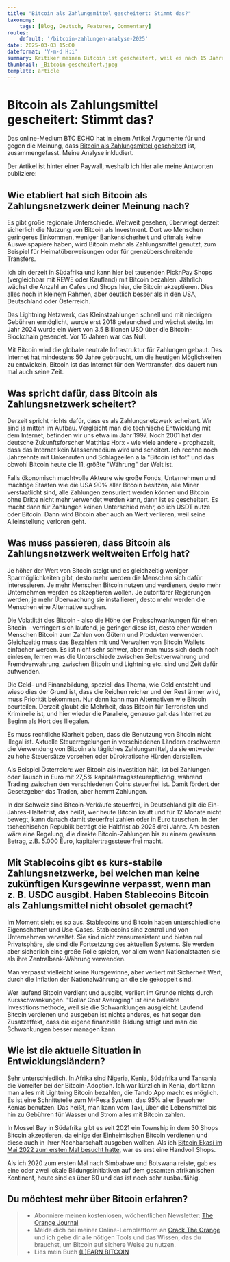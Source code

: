 ```yaml
---
title: "Bitcoin als Zahlungsmittel gescheitert: Stimmt das?"
taxonomy:
    tags: [Blog, Deutsch, Features, Commentary]
routes:
    default: '/bitcoin-zahlungen-analyse-2025'
date: 2025-03-03 15:00
dateformat: 'Y-m-d H:i'
summary: Kritiker meinen Bitcoin ist gescheitert, weil es nach 15 Jahren nicht als Zahlungsmittel verwendet wird, hier meine Analyse.
thumbnail: _Bitcoin-gescheitert.jpeg
template: article
---
```


# Bitcoin als Zahlungsmittel gescheitert: Stimmt das?

Das online-Medium BTC ECHO hat in einem Artikel Argumente für und gegen die Meinung, dass [Bitcoin als Zahlungsmittel gescheitert](https://www.btc-echo.de/news/bitcoin-als-zahlungsmittel-gescheitert-warum-das-nicht-stimmt-202638/) ist, zusammengefasst. Meine Analyse inkludiert.

Der Artikel ist hinter einer Paywall, weshalb ich hier alle meine Antworten publiziere:

## Wie etabliert hat sich Bitcoin als Zahlungsnetzwerk deiner Meinung nach?

Es gibt große regionale Unterschiede. Weltweit gesehen, überwiegt derzeit sicherlich die Nutzung von Bitcoin als Investment. Dort wo Menschen geringeres Einkommen, weniger Bankensicherheit und oftmals keine Ausweispapiere haben, wird Bitcoin mehr als Zahlungsmittel genutzt, zum Beispiel für Heimatüberweisungen oder für grenzüberschreitende Transfers.

Ich bin derzeit in Südafrika und kann hier bei tausenden PicknPay Shops (vergleichbar mit REWE oder Kaufland) mit Bitcoin bezahlen. Jährlich wächst die Anzahl an Cafes und Shops hier, die Bitcoin akzeptieren. Dies alles noch in kleinem Rahmen, aber deutlich besser als in den USA, Deutschland oder Österreich. 

Das Lightning Netzwerk, das Kleinstzahlungen schnell und mit niedrigen Gebühren ermöglicht, wurde erst 2018 gelaunched und wächst stetig. Im Jahr 2024 wurde ein Wert von 3,5 Billionen USD über die Bitcoin-Blockchain gesendet. Vor 15 Jahren war das Null. 

Mit Bitcoin wird die globale neutrale Infrastruktur für Zahlungen gebaut. Das Internet hat mindestens 50 Jahre gebraucht, um die heutigen Möglichkeiten zu entwickeln, Bitcoin ist das Internet für den Werttransfer, das dauert nun mal auch seine Zeit.

## Was spricht dafür, dass Bitcoin als Zahlungsnetzwerk scheitert?

Derzeit spricht nichts dafür, dass es als Zahlungsnetzwerk scheitert. Wir sind ja mitten im Aufbau. Vergleicht man die technische Entwicklung mit dem Internet, befinden wir uns etwa im Jahr 1997. Noch 2001 hat der deutsche Zukunftsforscher Matthias Horx - wie viele andere - prophezeit, dass das Internet kein Massenmedium wird und scheitert. Ich rechne noch Jahrzehnte mit Unkenrufen und Schlagzeilen a la "Bitcoin ist tot" und das obwohl Bitcoin heute die 11. größte "Währung" der Welt ist.

Falls ökonomisch machtvolle Akteure wie große Fonds, Unternehmen und mächtige Staaten wie die USA 90% aller Bitcoin besitzen, alle Miner verstaatlicht sind, alle Zahlungen zensuriert werden können und Bitcoin ohne Dritte nicht mehr verwendet werden kann, dann ist es gescheitert. Es macht dann für Zahlungen keinen Unterschied mehr, ob ich USDT nutze oder Bitcoin. Dann wird Bitcoin aber auch an Wert verlieren, weil seine Alleinstellung verloren geht. 

## Was muss passieren, dass Bitcoin als Zahlungsnetzwerk weltweiten Erfolg hat?

Je höher der Wert von Bitcoin steigt und es gleichzeitig weniger Sparmöglichkeiten gibt, desto mehr werden die Menschen sich dafür interessieren. Je mehr Menschen Bitcoin nutzen und verdienen, desto mehr Unternehmen werden es akzeptieren wollen. Je autoritärer Regierungen werden, je mehr Überwachung sie installieren, desto mehr werden die Menschen eine Alternative suchen.

Die Volatlität des Bitcoin - also die Höhe der Preisschwankungen für einen Bitcoin - verringert sich laufend, je geringer diese ist, desto eher werden Menschen Bitcoin zum Zahlen von Gütern und Produkten verwenden. Gleichzeitig muss das Bezahlen mit und Verwalten von Bitcoin Wallets einfacher werden. Es ist nicht sehr schwer, aber man muss sich doch noch einlesen, lernen was die Unterschiede zwischen Selbstverwahrung und Fremdverwahrung, zwischen Bitcoin und Lightning etc. sind und Zeit dafür aufwenden. 

Die Geld- und Finanzbildung, speziell das Thema, wie Geld entsteht und wieso dies der Grund ist, dass die Reichen reicher und der Rest ärmer wird, muss Priorität bekommen. Nur dann kann man Alternativen wie Bitcoin beurteilen. Derzeit glaubt die Mehrheit, dass Bitcoin für Terroristen und Kriminelle ist, und hier wieder die Parallele, genauso galt das Internet zu Beginn als Hort des Illegalen.

Es muss rechtliche Klarheit geben, dass die Benutzung von Bitcoin nicht illegal ist. Aktuelle Steuerregelungen in verschiedenen Ländern erschweren die Verwendung von Bitcoin als tägliches Zahlungsmittel, da sie entweder zu hohe Steuersätze vorsehen oder bürokratische Hürden darstellen.   

Als Beispiel Österreich: wer Bitcoin als Investition hält, ist bei Zahlungen oder Tausch in Euro mit 27,5% kapitalertragssteuerpflichtig, während Trading zwischen den verschiedenen Coins steuerfrei ist. Damit fördert der Gesetzgeber das Traden, aber hemmt Zahlungen.  

In der Schweiz sind Bitcoin-Verkäufe steuerfrei, in Deutschland gilt die Ein-Jahres-Haltefrist, das heißt, wer heute Bitcoin kauft und für 12 Monate nicht bewegt, kann danach damit steuerfrei zahlen oder in Euro tauschen. In der tschechischen Republik beträgt die Haltfrist ab 2025 drei Jahre. Am besten wäre eine Regelung, die direkte Bitcoin-Zahlungen bis zu einem gewissen Betrag, z.B. 5.000 Euro, kapitalertragssteuerfrei macht.


## Mit Stablecoins gibt es kurs-stabile Zahlungsnetzwerke, bei welchen man keine zukünftigen Kursgewinne verpasst, wenn man z. B. USDC ausgibt. Haben Stablecoins Bitcoin als Zahlungsmittel nicht obsolet gemacht?

Im Moment sieht es so aus. Stablecoins und Bitcoin haben unterschiedliche Eigenschaften und Use-Cases. Stablecoins sind zentral und von Unternehmen verwaltet. Sie sind nicht zensurresistent und bieten null Privatsphäre, sie sind die Fortsetzung des aktuellen Systems. Sie werden aber sicherlich eine große Rolle spielen, vor allem wenn Nationalstaaten sie als ihre Zentralbank-Währung verwenden.

Man verpasst vielleicht keine Kursgewinne, aber verliert mit Sicherheit Wert, durch die Inflation der Nationalwährung an die sie gekoppelt sind.

Wer laufend Bitcoin verdient und ausgibt, verliert im Grunde nichts durch Kursschwankungen. "Dollar Cost Averaging" ist eine beliebte Investitionsmethode, weil sie die Schwanklungen ausgleicht. Laufend Bitcoin verdienen und ausgeben ist nichts anderes, es hat sogar den Zusatzeffekt, dass die eigene finanzielle Bildung steigt und man die Schwankungen besser managen kann.

## Wie ist die aktuelle Situation in Entwicklungsländern?

Sehr unterschiedlich. In Afrika sind Nigeria, Kenia, Südafrika und Tansania die Vorreiter bei der Bitcoin-Adoption. Ich war kürzlich in Kenia, dort kann man alles mit Lightning Bitcoin bezahlen, die Tando App macht es möglich. Es ist eine Schnittstelle zum M-Pesa System, das 95% aller Bewohner Kenias benutzen. Das heißt, man kann vom Taxi, über die Lebensmittel bis hin zu Gebühren für Wasser und Strom alles mit Bitcoin zahlen. 

In Mossel Bay in Südafrika gibt es seit 2021 ein Township in dem 30 Shops Bitcoin akzeptieren, da einige der Einheimischen Bitcoin verdienen und diese auch in ihrer Nachbarschaft ausgeben wollten. Als ich [Bitcoin Ekasi im Mai 2022 zum ersten Mal besucht hatte](https://anitaposch.com/ard-betastories), war es erst eine Handvoll Shops.

Als ich 2020 zum ersten Mal nach Simbabwe und Botswana reiste, gab es eine oder zwei lokale Bildungsinitiativen auf dem gesamten afrikanischen Kontinent, heute sind es über 60 und das ist noch sehr ausbaufähig. 


## Du möchtest mehr über Bitcoin erfahren? 

> * Abonniere meinen kostenlosen, wöchentlichen Newsletter: [The Orange Journal](https://anita.link/news)
> * Melde dich bei meiner Online-Lernplattform an [Crack The Orange](https://cracktheorange.com) und ich gebe dir alle nötigen Tools und das Wissen, das du brauchst, um Bitcoin auf sichere Weise zu nutzen.
> * Lies mein Buch [(L)EARN BITCOIN](https://learnbitcoin.link/)


